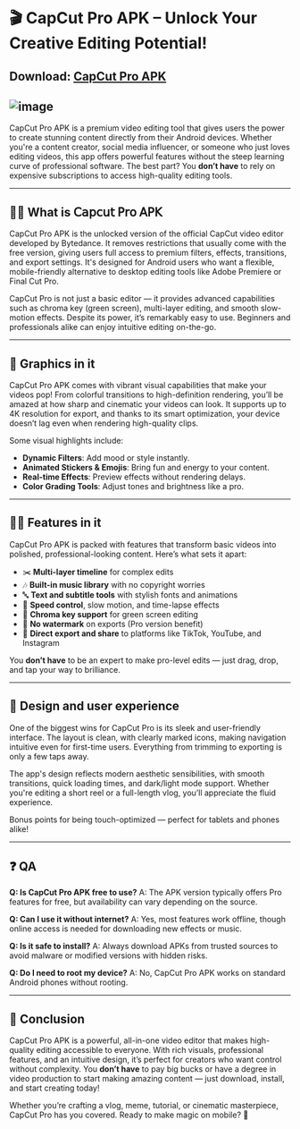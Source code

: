 # 🎬 CapCut Pro APK – Unlock Your Creative Editing Potential!
## Download: [CapCut Pro APK](https://apkmodjoy.net/94fbr-capcut-pro/)
![image](https://github.com/user-attachments/assets/d7f073ae-8c3b-47b9-beb1-27fc92570b03)
----------
CapCut Pro APK is a premium video editing tool that gives users the power to create stunning content directly from their Android devices. Whether you're a content creator, social media influencer, or someone who just loves editing videos, this app offers powerful features without the steep learning curve of professional software. The best part? You **don’t have** to rely on expensive subscriptions to access high-quality editing tools.

---

## 🙋‍♀️ What is 𝖢𝖺𝗉𝖼𝗎𝗍 𝖯𝗋𝗈 𝖠𝖯𝖪

CapCut Pro APK is the unlocked version of the official CapCut video editor developed by Bytedance. It removes restrictions that usually come with the free version, giving users full access to premium filters, effects, transitions, and export settings. It's designed for Android users who want a flexible, mobile-friendly alternative to desktop editing tools like Adobe Premiere or Final Cut Pro.

CapCut Pro is not just a basic editor — it provides advanced capabilities such as chroma key (green screen), multi-layer editing, and smooth slow-motion effects. Despite its power, it’s remarkably easy to use. Beginners and professionals alike can enjoy intuitive editing on-the-go.

---

## 🌈 Graphics in it

CapCut Pro APK comes with vibrant visual capabilities that make your videos pop! From colorful transitions to high-definition rendering, you’ll be amazed at how sharp and cinematic your videos can look. It supports up to 4K resolution for export, and thanks to its smart optimization, your device doesn’t lag even when rendering high-quality clips.

Some visual highlights include:

* **Dynamic Filters**: Add mood or style instantly.
* **Animated Stickers & Emojis**: Bring fun and energy to your content.
* **Real-time Effects**: Preview effects without rendering delays.
* **Color Grading Tools**: Adjust tones and brightness like a pro.

---

## 👩‍💻 Features in it

CapCut Pro APK is packed with features that transform basic videos into polished, professional-looking content. Here’s what sets it apart:

* ✂️ **Multi-layer timeline** for complex edits
* 🎶 **Built-in music library** with no copyright worries
* 🔤 **Text and subtitle tools** with stylish fonts and animations
* 📐 **Speed control**, slow motion, and time-lapse effects
* 💚 **Chroma key support** for green screen editing
* 📁 **No watermark** on exports (Pro version benefit)
* 📲 **Direct export and share** to platforms like TikTok, YouTube, and Instagram

You **don’t have** to be an expert to make pro-level edits — just drag, drop, and tap your way to brilliance.

---

## 🍿 Design and user experience

One of the biggest wins for CapCut Pro is its sleek and user-friendly interface. The layout is clean, with clearly marked icons, making navigation intuitive even for first-time users. Everything from trimming to exporting is only a few taps away.

The app's design reflects modern aesthetic sensibilities, with smooth transitions, quick loading times, and dark/light mode support. Whether you're editing a short reel or a full-length vlog, you’ll appreciate the fluid experience.

Bonus points for being touch-optimized — perfect for tablets and phones alike!

---

## ❓ QA

**Q: Is CapCut Pro APK free to use?**
A: The APK version typically offers Pro features for free, but availability can vary depending on the source.

**Q: Can I use it without internet?**
A: Yes, most features work offline, though online access is needed for downloading new effects or music.

**Q: Is it safe to install?**
A: Always download APKs from trusted sources to avoid malware or modified versions with hidden risks.

**Q: Do I need to root my device?**
A: No, CapCut Pro APK works on standard Android phones without rooting.

---

## 🧙 Conclusion

CapCut Pro APK is a powerful, all-in-one video editor that makes high-quality editing accessible to everyone. With rich visuals, professional features, and an intuitive design, it’s perfect for creators who want control without complexity. You **don’t have** to pay big bucks or have a degree in video production to start making amazing content — just download, install, and start creating today!

Whether you’re crafting a vlog, meme, tutorial, or cinematic masterpiece, CapCut Pro has you covered. Ready to make magic on mobile? 🌟

<!--

**Here are some ideas to get you started:**

🙋‍♀️ A short introduction - what is your organization all about?
🌈 Contribution guidelines - how can the community get involved?
👩‍💻 Useful resources - where can the community find your docs? Is there anything else the community should know?
🍿 Fun facts - what does your team eat for breakfast?
🧙 Remember, you can do mighty things with the power of [Markdown](https://docs.github.com/github/writing-on-github/getting-started-with-writing-and-formatting-on-github/basic-writing-and-formatting-syntax)
-->
